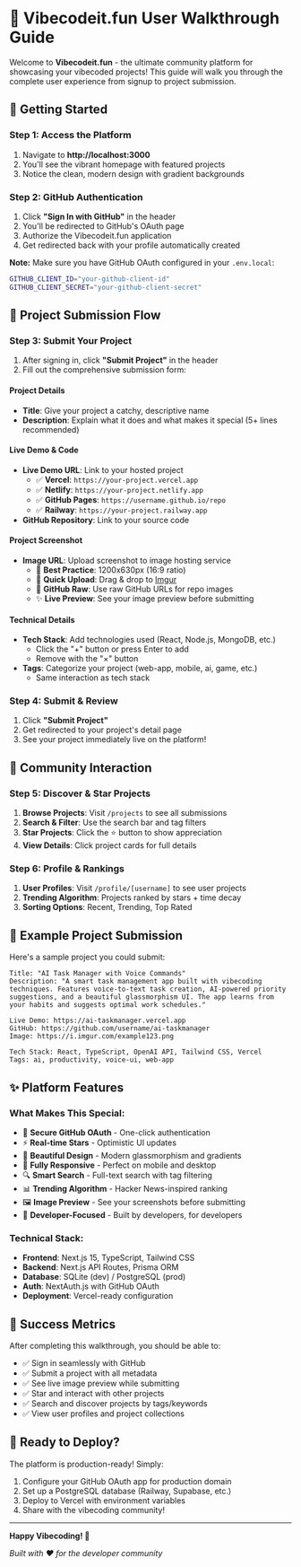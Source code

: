# 🎉 Vibecodeit.fun User Walkthrough Guide

Welcome to **Vibecodeit.fun** - the ultimate community platform for showcasing your vibecoded projects! This guide will walk you through the complete user experience from signup to project submission.

## 🚀 Getting Started

### Step 1: Access the Platform
1. Navigate to **http://localhost:3000**
2. You'll see the vibrant homepage with featured projects
3. Notice the clean, modern design with gradient backgrounds

### Step 2: GitHub Authentication
1. Click **"Sign In with GitHub"** in the header
2. You'll be redirected to GitHub's OAuth page
3. Authorize the Vibecodeit.fun application
4. Get redirected back with your profile automatically created

**Note:** Make sure you have GitHub OAuth configured in your `.env.local`:
```bash
GITHUB_CLIENT_ID="your-github-client-id"
GITHUB_CLIENT_SECRET="your-github-client-secret"
```

## 📝 Project Submission Flow

### Step 3: Submit Your Project
1. After signing in, click **"Submit Project"** in the header
2. Fill out the comprehensive submission form:

#### **Project Details**
- **Title**: Give your project a catchy, descriptive name
- **Description**: Explain what it does and what makes it special (5+ lines recommended)

#### **Live Demo & Code**
- **Live Demo URL**: Link to your hosted project
  - ✅ **Vercel**: `https://your-project.vercel.app`
  - ✅ **Netlify**: `https://your-project.netlify.app`
  - ✅ **GitHub Pages**: `https://username.github.io/repo`
  - ✅ **Railway**: `https://your-project.railway.app`
- **GitHub Repository**: Link to your source code

#### **Project Screenshot**
- **Image URL**: Upload screenshot to image hosting service
  - 📸 **Best Practice**: 1200x630px (16:9 ratio)
  - 🔗 **Quick Upload**: Drag & drop to [Imgur](https://imgur.com)
  - 📂 **GitHub Raw**: Use raw GitHub URLs for repo images
  - ✨ **Live Preview**: See your image preview before submitting

#### **Technical Details**
- **Tech Stack**: Add technologies used (React, Node.js, MongoDB, etc.)
  - Click the "+" button or press Enter to add
  - Remove with the "×" button
- **Tags**: Categorize your project (web-app, mobile, ai, game, etc.)
  - Same interaction as tech stack

### Step 4: Submit & Review
1. Click **"Submit Project"**
2. Get redirected to your project's detail page
3. See your project immediately live on the platform!

## 🌟 Community Interaction

### Step 5: Discover & Star Projects
1. **Browse Projects**: Visit `/projects` to see all submissions
2. **Search & Filter**: Use the search bar and tag filters
3. **Star Projects**: Click the ⭐ button to show appreciation
4. **View Details**: Click project cards for full details

### Step 6: Profile & Rankings
1. **User Profiles**: Visit `/profile/[username]` to see user projects
2. **Trending Algorithm**: Projects ranked by stars + time decay
3. **Sorting Options**: Recent, Trending, Top Rated

## 🎯 Example Project Submission

Here's a sample project you could submit:

```
Title: "AI Task Manager with Voice Commands"
Description: "A smart task management app built with vibecoding techniques. Features voice-to-text task creation, AI-powered priority suggestions, and a beautiful glassmorphism UI. The app learns from your habits and suggests optimal work schedules."

Live Demo: https://ai-taskmanager.vercel.app
GitHub: https://github.com/username/ai-taskmanager
Image: https://i.imgur.com/example123.png

Tech Stack: React, TypeScript, OpenAI API, Tailwind CSS, Vercel
Tags: ai, productivity, voice-ui, web-app
```

## ✨ Platform Features

### What Makes This Special:
- 🔐 **Secure GitHub OAuth** - One-click authentication
- ⚡ **Real-time Stars** - Optimistic UI updates
- 🎨 **Beautiful Design** - Modern glassmorphism and gradients
- 📱 **Fully Responsive** - Perfect on mobile and desktop
- 🔍 **Smart Search** - Full-text search with tag filtering
- 📊 **Trending Algorithm** - Hacker News-inspired ranking
- 🖼️ **Image Preview** - See your screenshots before submitting
- 🎯 **Developer-Focused** - Built by developers, for developers

### Technical Stack:
- **Frontend**: Next.js 15, TypeScript, Tailwind CSS
- **Backend**: Next.js API Routes, Prisma ORM
- **Database**: SQLite (dev) / PostgreSQL (prod)
- **Auth**: NextAuth.js with GitHub OAuth
- **Deployment**: Vercel-ready configuration

## 🎊 Success Metrics

After completing this walkthrough, you should be able to:
- ✅ Sign in seamlessly with GitHub
- ✅ Submit a project with all metadata
- ✅ See live image preview while submitting
- ✅ Star and interact with other projects
- ✅ Search and discover projects by tags/keywords
- ✅ View user profiles and project collections

## 🚀 Ready to Deploy?

The platform is production-ready! Simply:
1. Configure your GitHub OAuth app for production domain
2. Set up a PostgreSQL database (Railway, Supabase, etc.)
3. Deploy to Vercel with environment variables
4. Share with the vibecoding community!

---

**Happy Vibecoding! 🎉**

*Built with ❤️ for the developer community*